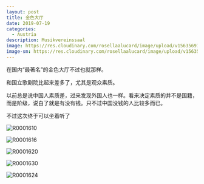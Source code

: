 ```yaml
---
layout: post
title: 金色大厅
date: 2019-07-19
categories:
  - Austria
description: Musikvereinssaal
image: https://res.cloudinary.com/rosellaalucard/image/upload/v1563569750/R0001624_sahlle.jpg
image-sm: https://res.cloudinary.com/rosellaalucard/image/upload/v1563569750/R0001624_sahlle.jpg
---
```


在国内“最著名”的金色大厅不过也就那样。

和国立歌剧院比起来差多了，尤其是观众素质。

以前总是说中国人素质差，过来发现外国人也一样。看来决定素质的并不是国籍，而是阶级，说白了就是有没有钱。只不过中国没钱的人比较多而已。

不过这次终于可以坐着听了

![R0001610](https://res.cloudinary.com/rosellaalucard/image/upload/v1563569744/R0001610_nhn4oo.jpg)

![R0001616](https://res.cloudinary.com/rosellaalucard/image/upload/v1563569744/R0001616_pglssw.jpg)

![R0001620](https://res.cloudinary.com/rosellaalucard/image/upload/v1563569742/R0001620_ylqevm.jpg)

![R0001630](https://res.cloudinary.com/rosellaalucard/image/upload/v1563569745/R0001630_bux0fs.jpg)

![R0001624](https://res.cloudinary.com/rosellaalucard/image/upload/v1563569750/R0001624_sahlle.jpg)